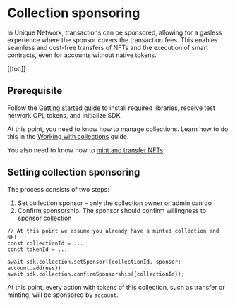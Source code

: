 # Collection sponsoring

In Unique Network, transactions can be sponsored, allowing for a gasless experience where the sponsor covers the transaction fees. This enables seamless and cost-free transfers of NFTs and the execution of smart contracts, even for accounts without native tokens.

[[toc]]


## Prerequisite

Follow the [Getting started guide](./quick-start.md) to install required libraries, receive test network OPL tokens, and initialize SDK.

At this point, you need to know how to manage collections. Learn how to do this in the [Working with collections](./collections.md) guide.

You also need to know how to [mint and transfer NFTs](./tokens.md).

## Setting collection sponsoring

The process consists of two steps:

1. Set collection sponsor – only the collection owner or admin can do
2. Confirm sponsorship. The sponsor should confirm willingness to sponsor collection

```ts:no-line-numbers
// At this point we assume you already have a minted collection and NFT
const collectionId = ...
const tokenId = ...

await sdk.collection.setSponsor({collectionId, sponsor: account.address})
await sdk.collection.confirmSponsorship({collectionId});
```

At this point, every action with tokens of this collection, such as transfer or minting, will be sponsored by `account`.
<!-- 
TODO
Let's check that an account without native tokens can perform NFT transfer.

```ts:no-line-numbers
// generate a new account without OPL
const emptyAccount = Sr25519Account.fromUri(Sr25519Account.generateMnemonic());

// mint new token to `emptyAccount`
const {result} = await sdk.token.mintNFTs({collectionId, tokens: [
 {owner: account.address}
]});



``` -->